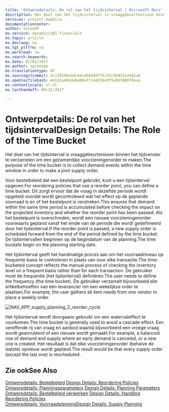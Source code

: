 ```yaml
---
title: 'Ontwerpdetails: De rol van het tijdsinterval | Microsoft Docs'
description: Het doel van het tijdsinterval is vraaggebeurtenissen binnen het tijdvenster te verzamelen om een gezamenlijke voorzieningenorder te maken.
services: project-madeira
documentationcenter: 
author: SorenGP
ms.service: dynamics365-financials
ms.topic: article
ms.devlang: na
ms.tgt_pltfrm: na
ms.workload: na
ms.search.keywords: 
ms.date: 07/01/2017
ms.author: sgroespe
ms.translationtype: HT
ms.sourcegitcommit: 2c13559bb3dc44cdb61697f5135c5b931e34d2a8
ms.openlocfilehash: eb1b1a401dabe09a77c44558e9f5a83388078aaa
ms.contentlocale: nl-nl
ms.lasthandoff: 09/22/2017

---
```

# <a name="design-details-the-role-of-the-time-bucket"></a><span data-ttu-id="10a07-103">Ontwerpdetails: De rol van het tijdsinterval</span><span class="sxs-lookup"><span data-stu-id="10a07-103">Design Details: The Role of the Time Bucket</span></span>
<span data-ttu-id="10a07-104">Het doel van het tijdsinterval is vraaggebeurtenissen binnen het tijdvenster te verzamelen om een gezamenlijke voorzieningenorder te maken.</span><span class="sxs-lookup"><span data-stu-id="10a07-104">The purpose of the time bucket is to collect demand events within the time window in order to make a joint supply order.</span></span>  
  
 <span data-ttu-id="10a07-105">Voor bestelbeleid dat een bestelpunt gebruikt, kunt u een tijdsinterval opgeven.</span><span class="sxs-lookup"><span data-stu-id="10a07-105">For reordering policies that use a reorder point, you can define a time bucket.</span></span> <span data-ttu-id="10a07-106">Dit zorgt ervoor dat de vraag in dezelfde periode wordt opgeteld voordat wordt gecontroleerd wat het effect op de geplande voorraad is en of het bestelpunt is verstreken.</span><span class="sxs-lookup"><span data-stu-id="10a07-106">This ensures that demand within the same time period is accumulated before checking the impact on the projected inventory and whether the reorder point has been passed.</span></span> <span data-ttu-id="10a07-107">Als het bestelpunt is overschreden, wordt een nieuwe voorzieningenorder voorwaarts gepland vanaf het einde van de periode die wordt gedefinieerd door het tijdsinterval.</span><span class="sxs-lookup"><span data-stu-id="10a07-107">If the reorder point is passed, a new supply order is scheduled forward from the end of the period defined by the time bucket.</span></span> <span data-ttu-id="10a07-108">De tijdsintervallen beginnen op de begindatum van de planning.</span><span class="sxs-lookup"><span data-stu-id="10a07-108">The time buckets begin on the planning starting date.</span></span>  
  
 <span data-ttu-id="10a07-109">Het tijdsinterval geeft het handmatige proces aan om het voorraadniveau op frequente basis te controleren in plaats van voor elke transactie.</span><span class="sxs-lookup"><span data-stu-id="10a07-109">The time-bucketed concept reflects the manual process of checking the inventory level on a frequent basis rather than for each transaction.</span></span> <span data-ttu-id="10a07-110">De gebruiker moet de frequentie (het tijdsinterval) definiëren.</span><span class="sxs-lookup"><span data-stu-id="10a07-110">The user needs to define the frequency (the time bucket).</span></span> <span data-ttu-id="10a07-111">De gebruiker verzamelt bijvoorbeeld alle artikelbehoeften van één leverancier om een wekelijkse order te plaatsen.</span><span class="sxs-lookup"><span data-stu-id="10a07-111">For example, the user gathers all item needs from one vendor to place a weekly order.</span></span>  
  
 ![](media/nav_app_supply_planning_2_reorder_cycle.png "NAV_APP_supply_planning_2_reorder_cycle")  
  
 <span data-ttu-id="10a07-112">Het tijdsinterval wordt doorgaans gebruikt om een watervaleffect te voorkomen.</span><span class="sxs-lookup"><span data-stu-id="10a07-112">The time bucket is generally used to avoid a cascade effect.</span></span> <span data-ttu-id="10a07-113">Een vereffende rij van vraag en aanbod waarbij bijvoorbeeld een vroege vraag wordt geannuleerd of een nieuwe wordt gemaakt.</span><span class="sxs-lookup"><span data-stu-id="10a07-113">For example, a balanced row of demand and supply where an early demand is canceled, or a new one is created.</span></span> <span data-ttu-id="10a07-114">Het resultaat is dat elke voorzieningenorder (behalve de laatste) opnieuw wordt gepland.</span><span class="sxs-lookup"><span data-stu-id="10a07-114">The result would be that every supply order (except the last one) is rescheduled.</span></span>  
  
## <a name="see-also"></a><span data-ttu-id="10a07-115">Zie ook</span><span class="sxs-lookup"><span data-stu-id="10a07-115">See Also</span></span>  
 <span data-ttu-id="10a07-116">[Ontwerpdetails: Bestelbeleid](design-details-reordering-policies.md) </span><span class="sxs-lookup"><span data-stu-id="10a07-116">[Design Details: Reordering Policies](design-details-reordering-policies.md) </span></span>  
 <span data-ttu-id="10a07-117">[Ontwerpdetails: Planningsparameters](design-details-planning-parameters.md) </span><span class="sxs-lookup"><span data-stu-id="10a07-117">[Design Details: Planning Parameters](design-details-planning-parameters.md) </span></span>  
 <span data-ttu-id="10a07-118">[Ontwerpdetails: Bestelbeleid verwerken](design-details-handling-reordering-policies.md) </span><span class="sxs-lookup"><span data-stu-id="10a07-118">[Design Details: Handling Reordering Policies](design-details-handling-reordering-policies.md) </span></span>  
 [<span data-ttu-id="10a07-119">Ontwerpdetails: Voorraadplanning</span><span class="sxs-lookup"><span data-stu-id="10a07-119">Design Details: Supply Planning</span></span>](design-details-supply-planning.md)
